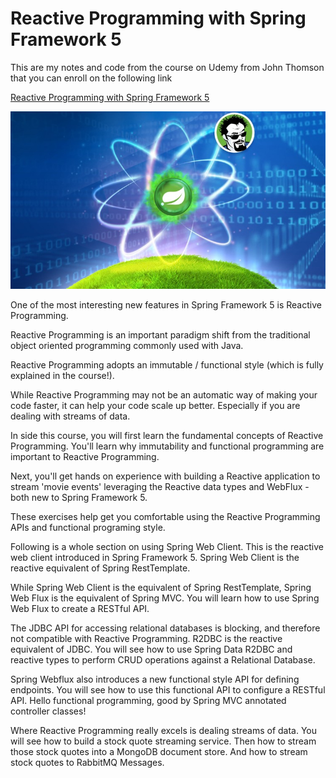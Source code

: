  # Reactive Programming with Spring Framework 5

This are my notes and code from the course on Udemy from John Thomson that you can enroll on the following link 

[Reactive Programming with Spring Framework 5](https://www.udemy.com/course/reactive-programming-with-spring-framework-5/)

![img.png](img.png)

One of the most interesting new features in Spring Framework 5 is Reactive Programming.

Reactive Programming is an important paradigm shift from the traditional object oriented programming commonly used with Java.

Reactive Programming adopts an immutable / functional style (which is fully explained in the course!).

While Reactive Programming may not be an automatic way of making your code faster, it can help your code scale up better. Especially if you are dealing with streams of data.

In side this course, you will first learn the fundamental concepts of Reactive Programming. You'll learn why immutability and functional programming are important to Reactive Programming.

Next, you'll get hands on experience with building a Reactive application to stream 'movie events' leveraging the Reactive data types and WebFlux - both new to Spring Framework 5.

These exercises help get you comfortable using the Reactive Programming APIs and functional programing style.

Following is a whole section on using Spring Web Client. This is the reactive web client introduced in Spring Framework 5. Spring Web Client is the reactive equivalent of Spring RestTemplate.

While Spring Web Client is the equivalent of Spring RestTemplate, Spring Web Flux is the equivalent of Spring MVC. You will learn how to use Spring Web Flux to create a RESTful API.

The JDBC API for accessing relational databases is blocking, and therefore not compatible with Reactive Programming. R2DBC is the reactive equivalent of JDBC. You will see how to use Spring Data R2DBC and reactive types to perform CRUD operations against a Relational Database.

Spring Webflux also introduces a new functional style API for defining endpoints. You will see how to use this functional API to configure a RESTful API. Hello functional programming, good by Spring MVC annotated controller classes!

Where Reactive Programming really excels is dealing streams of data. You will see how to build a stock quote streaming service. Then how to stream those stock quotes into a MongoDB document store. And how to stream stock quotes to RabbitMQ Messages.